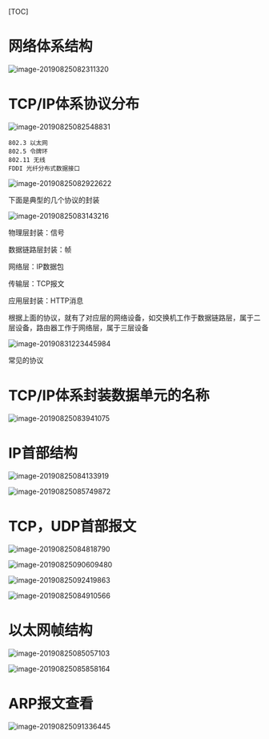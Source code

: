 [TOC]

# 网络体系结构

![image-20190825082311320](/Users/chenyansong/Documents/note/images/computeNetwork/image-20190825082311320.png)

# TCP/IP体系协议分布

![image-20190825082548831](/Users/chenyansong/Documents/note/images/computeNetwork/image-20190825082548831.png)

```shell
802.3 以太网
802.5 令牌环
802.11 无线
FDDI 光纤分布式数据接口
```

![image-20190825082922622](/Users/chenyansong/Documents/note/images/computeNetwork/image-20190825082922622.png)

下面是典型的几个协议的封装

![image-20190825083143216](/Users/chenyansong/Documents/note/images/computeNetwork/image-20190825083143216.png)

物理层封装：信号

数据链路层封装：帧

网络层：IP数据包

传输层：TCP报文

应用层封装：HTTP消息

根据上面的协议，就有了对应层的网络设备，如交换机工作于数据链路层，属于二层设备，路由器工作于网络层，属于三层设备

![image-20190831223445984](/Users/chenyansong/Documents/note/images/computeNetwork/image-20190831223445984.png)

常见的协议

# TCP/IP体系封装数据单元的名称

![image-20190825083941075](/Users/chenyansong/Documents/note/images/computeNetwork/image-20190825083941075.png)

# IP首部结构

![image-20190825084133919](/Users/chenyansong/Documents/note/images/computeNetwork/image-20190825084133919.png)

![image-20190825085749872](/Users/chenyansong/Documents/note/images/computeNetwork/image-20190825085749872.png)

# TCP，UDP首部报文

![image-20190825084818790](/Users/chenyansong/Documents/note/images/computeNetwork/image-20190825084818790.png)

![image-20190825090609480](/Users/chenyansong/Documents/note/images/computeNetwork/image-20190825090609480.png)

![image-20190825092419863](/Users/chenyansong/Documents/note/images/computeNetwork/image-20190825092419863.png)

![image-20190825084910566](/Users/chenyansong/Documents/note/images/computeNetwork/image-20190825084910566.png)

# 以太网帧结构

![image-20190825085057103](/Users/chenyansong/Documents/note/images/computeNetwork/image-20190825085057103.png)

![image-20190825085858164](/Users/chenyansong/Documents/note/images/computeNetwork/image-20190825085858164.png)



# ARP报文查看

![image-20190825091336445](/Users/chenyansong/Documents/note/images/computeNetwork/image-20190825091336445.png)